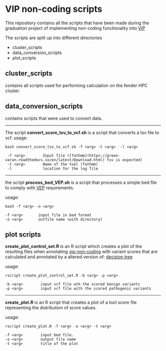 # VIP non-coding scripts

This repository contains all the scripts that have been made during the graduation project of implementing non-coding functionality into [VIP](https://github.com/molgenis/vip) 


The scripts are split up into different directories

- cluster_scripts
- data_conversion_scripts
- plot_scripts


## cluster_scripts

contains all scripts used for performing calculation on the fender HPC cluster. 

## data_conversion_scripts
contains scripts that were used to convert data. 

---
The script **convert_score_tsv_to_vcf.sh** is a script that converts a tsv file to vcf. 
usage:

```
bash convert_score_tsv_to_vcf.sh -f <arg> -t <arg>  -l <arg>

 -f <arg>        Input file ([fathmm](https://green-varan.readthedocs.io/en/latest/Download.html) tsv is expected)
 -t <arg>        Name of the tool (fathmm)
 -l              location for the log file

 ```
-----------------
 the script **process_bed_VEP.sh** is a script that processes a simple bed file to comply with [VEP](https://www.ensembl.org/info/docs/tools/vep/script/vep_custom.html) requirements.

 usage:

 ```
 bash -f <arg> -o <arg>

 -f <arg>       input file in bed format
 -o <arg>       outfile name (with directory)
 ```

## plot scripts

**create_plot_control_set.R** is an R script which creates a plot of the resulting files when annotating [vip-non-coding](https://github.com/molgenis/vip/tree/feat/non-coding) with variant scores that are calculated and annotated by a altered version of: [decision tree](https://github.com/molgenis/vip-decision-tree/tree/feat/annotation)

usage:
```
rscript create_plot_control_set.R -b <arg> -p <arg>

-b <arg>        input vcf file wth the scored benign variants
-p <arg>        input vcf file with the scored pathogenic variants
```


---

**create_plot.R** is an R script that creates a plot of a tool score file representing the distribution of score values. 

usage:
```
rscript create_plot.R -f <arg> -o <arg> -t <arg>

-f <arg>        input bed file.
-o <arg>        output file name
-t <arg>        title of the plot
```
